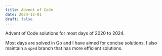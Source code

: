 ```yaml
---
title: Advent of Code
date: 2024-12-01
draft: false
---
```

Advent of Code solutions for most days of 2020 to 2024.

Most days are solved in Go and I have aimed for concise solutions. I also maintain a `sped` branch that has more efficient solutions.
